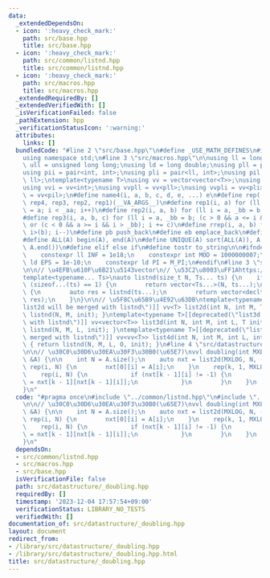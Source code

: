 ```yaml
---
data:
  _extendedDependsOn:
  - icon: ':heavy_check_mark:'
    path: src/base.hpp
    title: src/base.hpp
  - icon: ':heavy_check_mark:'
    path: src/common/listnd.hpp
    title: src/common/listnd.hpp
  - icon: ':heavy_check_mark:'
    path: src/macros.hpp
    title: src/macros.hpp
  _extendedRequiredBy: []
  _extendedVerifiedWith: []
  _isVerificationFailed: false
  _pathExtension: hpp
  _verificationStatusIcon: ':warning:'
  attributes:
    links: []
  bundledCode: "#line 2 \"src/base.hpp\"\n#define _USE_MATH_DEFINES\n#include <bits/stdc++.h>\n\
    using namespace std;\n#line 3 \"src/macros.hpp\"\n\nusing ll = long long;\nusing\
    \ ull = unsigned long long;\nusing ld = long double;\nusing pll = pair<ll, ll>;\n\
    using pii = pair<int, int>;\nusing pli = pair<ll, int>;\nusing pil = pair<int,\
    \ ll>;\ntemplate<typename T>\nusing vv = vector<vector<T>>;\nusing vvl = vv<ll>;\n\
    using vvi = vv<int>;\nusing vvpll = vv<pll>;\nusing vvpli = vv<pli>;\nusing vvpil\
    \ = vv<pil>;\n#define name4(i, a, b, c, d, e, ...) e\n#define rep(...) name4(__VA_ARGS__,\
    \ rep4, rep3, rep2, rep1)(__VA_ARGS__)\n#define rep1(i, a) for (ll i = 0, _aa\
    \ = a; i < _aa; i++)\n#define rep2(i, a, b) for (ll i = a, _bb = b; i < _bb; i++)\n\
    #define rep3(i, a, b, c) for (ll i = a, _bb = b; (c > 0 && a <= i && i < _bb)\
    \ or (c < 0 && a >= i && i > _bb); i += c)\n#define rrep(i, a, b) for (ll i=(a);\
    \ i>(b); i--)\n#define pb push_back\n#define eb emplace_back\n#define mkp make_pair\n\
    #define ALL(A) begin(A), end(A)\n#define UNIQUE(A) sort(ALL(A)), A.erase(unique(ALL(A)),\
    \ A.end())\n#define elif else if\n#define tostr to_string\n\n#ifndef CONSTANTS\n\
    \    constexpr ll INF = 1e18;\n    constexpr int MOD = 1000000007;\n    constexpr\
    \ ld EPS = 1e-10;\n    constexpr ld PI = M_PI;\n#endif\n#line 3 \"src/common/listnd.hpp\"\
    \n\n// \u4EFB\u610F\u6B21\u5143vector\n// \u53C2\u8003\uFF1Ahttps://luzhiled1333.github.io/comp-library/src/cpp-template/header/make-vector.hpp\n\
    template<typename... Ts>\nauto listnd(size_t N, Ts... ts) {\n    if constexpr\
    \ (sizeof...(ts) == 1) {\n        return vector<Ts...>(N, ts...);\n    } else\
    \ {\n        auto res = listnd(ts...);\n        return vector<decltype(res)>(N,\
    \ res);\n    }\n}\n\n// \u5F8C\u65B9\u4E92\u63DB\ntemplate<typename T>[[deprecated(\"\
    list2d will be merged with listnd\")]] vv<T> list2d(int N, int M, T init) { return\
    \ listnd(N, M, init); }\ntemplate<typename T>[[deprecated(\"list3d will be merged\
    \ with listnd\")]] vv<vector<T>> list3d(int N, int M, int L, T init) { return\
    \ listnd(N, M, L, init); }\ntemplate<typename T>[[deprecated(\"list4d will be\
    \ merged with listnd\")]] vv<vv<T>> list4d(int N, int M, int L, int O, T init)\
    \ { return listnd(N, M, L, O, init); }\n#line 4 \"src/datastructure/_doubling.hpp\"\
    \n\n// \u30C0\u30D6\u30EA\u30F3\u30B0(\u65E7)\nvvl doubling(int MXLOG, const vector<ll>\
    \ &A) {\n\n    int N = A.size();\n    auto nxt = list2d(MXLOG, N, -1LL);\n   \
    \ rep(i, N) {\n        nxt[0][i] = A[i];\n    }\n    rep(k, 1, MXLOG) {\n    \
    \    rep(i, N) {\n            if (nxt[k - 1][i] != -1) {\n                nxt[k][i]\
    \ = nxt[k - 1][nxt[k - 1][i]];\n            }\n        }\n    }\n    return nxt;\n\
    }\n"
  code: "#pragma once\n#include \"../common/listnd.hpp\"\n#include \"../macros.hpp\"\
    \n\n// \u30C0\u30D6\u30EA\u30F3\u30B0(\u65E7)\nvvl doubling(int MXLOG, const vector<ll>\
    \ &A) {\n\n    int N = A.size();\n    auto nxt = list2d(MXLOG, N, -1LL);\n   \
    \ rep(i, N) {\n        nxt[0][i] = A[i];\n    }\n    rep(k, 1, MXLOG) {\n    \
    \    rep(i, N) {\n            if (nxt[k - 1][i] != -1) {\n                nxt[k][i]\
    \ = nxt[k - 1][nxt[k - 1][i]];\n            }\n        }\n    }\n    return nxt;\n\
    }\n"
  dependsOn:
  - src/common/listnd.hpp
  - src/macros.hpp
  - src/base.hpp
  isVerificationFile: false
  path: src/datastructure/_doubling.hpp
  requiredBy: []
  timestamp: '2023-12-04 17:57:54+09:00'
  verificationStatus: LIBRARY_NO_TESTS
  verifiedWith: []
documentation_of: src/datastructure/_doubling.hpp
layout: document
redirect_from:
- /library/src/datastructure/_doubling.hpp
- /library/src/datastructure/_doubling.hpp.html
title: src/datastructure/_doubling.hpp
---
```

